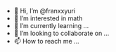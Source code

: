 - 👋 Hi, I’m @franxxyuri
- 👀 I’m interested in math
- 🌱 I’m currently learning ...
- 💞️ I’m looking to collaborate on ...
- 📫 How to reach me ...

<!---
franxxyuri/franxxyuri is a ✨ special ✨ repository because its `README.md` (this file) appears on your GitHub profile.
You can click the Preview link to take a look at your changes.
--->

